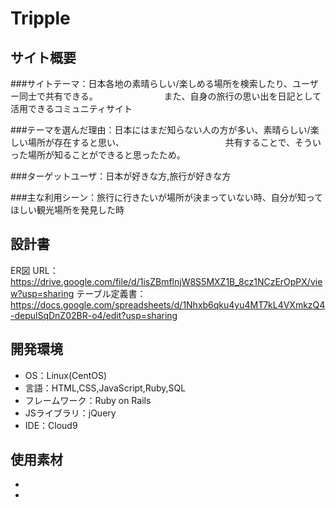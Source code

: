 # Tripple

## サイト概要
###サイトテーマ：日本各地の素晴らしい/楽しめる場所を検索したり、ユーザー同士で共有できる。
　　　　　　　   また、自身の旅行の思い出を日記として活用できるコミュニティサイト

###テーマを選んだ理由：日本にはまだ知らない人の方が多い、素晴らしい/楽しい場所が存在すると思い、
　　　　　　　　　　　 共有することで、そういった場所が知ることができると思ったため。

###ターゲットユーザ：日本が好きな方,旅行が好きな方

###主な利用シーン：旅行に行きたいが場所が決まっていない時、自分が知ってほしい観光場所を発見した時


## 設計書
ER図 URL：https://drive.google.com/file/d/1isZBmflnjW8S5MXZ1B_8cz1NCzErOpPX/view?usp=sharing
テーブル定義書：https://docs.google.com/spreadsheets/d/1Nhxb6qku4yu4MT7kL4VXmkzQ4-depulSqDnZ02BR-o4/edit?usp=sharing

## 開発環境
- OS：Linux(CentOS)
- 言語：HTML,CSS,JavaScript,Ruby,SQL
- フレームワーク：Ruby on Rails
- JSライブラリ：jQuery
- IDE：Cloud9

## 使用素材
-
-